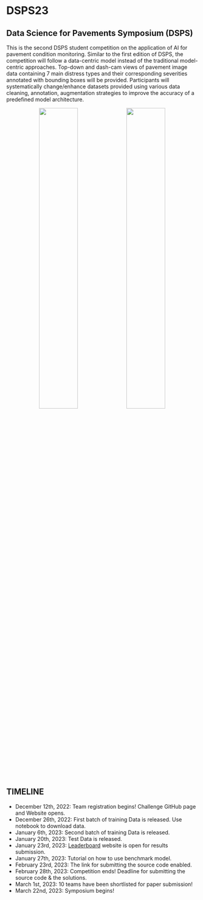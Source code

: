 # DSPS23

## Data Science for Pavements Symposium (DSPS)

This is the second DSPS student competition on the application of AI for pavement condition monitoring. Similar to the first edition of DSPS, the competition will follow a data-centric model instead of the traditional model-centric approaches. Top-down and dash-cam views of pavement image data containing 7 main distress types and their corresponding severities annotated with bounding boxes will be provided. Participants will systematically change/enhance datasets provided using various data cleaning, annotation, augmentation strategies to improve the accuracy of a predefined model architecture.

 <div align="center">
    <a>
        <img src="https://github.com/UM-Titan/DSPS/blob/main_dev/gif2.gif" width="45%"/>
    </a>
    <a>
        <img src="https://github.com/UM-Titan/DSPS/blob/main/dsps.gif" width="45%"/>
    </a>
    
</div> 

## <summary>TIMELINE </summary>
* December 12th, 2022: Team registration begins! Challenge GitHub page and Website opens. 
* December 26th, 2022: First batch of training Data is released. Use notebook to download data. 
* January 6th, 2023: Second batch of training Data is released.
* January 20th, 2023: Test Data is released.
* January 23rd, 2023: [Leaderboard](https://dsps-1e998.web.app/) website is open for results submission.
* January 27th, 2023: Tutorial on how to use benchmark model. 
* February 23rd, 2023: The link for submitting the source code enabled.
* February 28th, 2023: Competition ends! Deadline for submitting the source code & the solutions. 
* March 1st, 2023: 10 teams have been shortlisted for paper submission!
* March 22nd, 2023: Symposium begins! 

